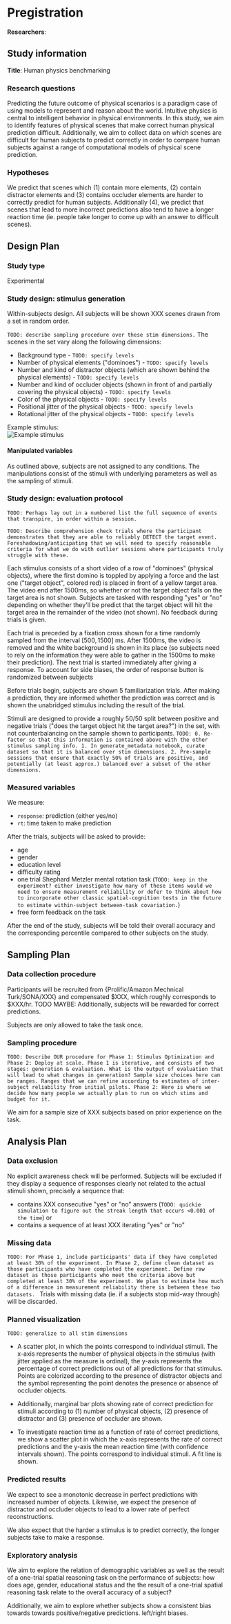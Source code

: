 # Pregistration

**Researchers**: 
<!-- Not actually sure who everyone on the project actually is -->

## Study information
<!-- give your study a brief and informative title -->
**Title**: Human physics benchmarking

### Research questions
<!-- specify the broad and specific questions guiding your study -->
Predicting the future outcome of physical scenarios is a paradigm case of using models to represent and reason about the world. Intuitive physics is central to intelligent behavior in physical environments. 
In this study, we aim to identify features of physical scenes that make correct human physical prediction difficult. 
Additionally, we aim to collect data on which scenes are difficult for human subjects to predict correctly in order to compare human subjects against a range of computational models of physical scene prediction. 

### Hypotheses
<!-- list 2 specific, concise, and testable hypotheses, including the if-then logic statements for your predictions. -->
We predict that scenes which (1) contain more elements, (2) contain distractor elements and (3) contains occluder elements are harder to correctly predict for human subjects. 
Additionally (4), we predict that scenes that lead to more incorrect predictions also tend to have a longer reaction time (ie. people take longer to come up with an answer to difficult scenes).

<!-- Also: camera angle, jitter, percent of target visible (_id map) -->
 
## Design Plan
###   Study type
 <!-- indicate whether your study will be experimental or correlational -->
 Experimental
###   Study design: stimulus generation 
 <!-- describe the overall design of the study (what will be manipulated and/or measured, specify whether manipulations will be between- or within-subjects, etc.) -->
 Within-subjects design. All subjects will be shown XXX scenes drawn from a set in random order.
 
 `TODO: describe sampling procedure over these stim dimensions.`
 The scenes in the set vary along the following dimensions:
 * Background type - `TODO: specify levels`
 * Number of physical elements ("dominoes") - `TODO: specify levels` 
 * Number and kind of distractor objects (which are shown behind the physical elements) - `TODO: specify levels` 
 * Number and kind of occluder objects (shown in front of and partially covering the physical objects) - `TODO: specify levels` 
 * Color of the physical objects - `TODO: specify levels` 
 * Positional jitter of the physical objects - `TODO: specify levels` 
 * Rotational jitter of the physical objects - `TODO: specify levels`

Example stimulus:\
![Example stimulus](.preregistration_dominoes_pilot/pic_1615209831541.png)  

####   Manipulated variables
 <!-- If applicable, precisely define any variables you plan to manipulate, including the levels and whether the manipulation will be between or within subjects. -->
As outlined above, subjects are not assigned to any conditions. The manipulations consist of the stimuli with underlying parameters as well as the sampling of stimuli.

###   Study design: evaluation protocol 
`TODO: Perhaps lay out in a numbered list the full sequence of events that transpire, in order within a session.`

`TODO: Describe comprehension check trials where the participant demonstrates that they are able to reliably DETECT the target event. Foreshadowing/anticipating that we will need to specify reasonable criteria for what we do with outlier sessions where participants truly struggle with these.`

 Each stimulus consists of a short video of a row of "dominoes" (physical objects), where the first domino is toppled by applying a force and the last one ("target object", colored red) is placed in front of a yellow target area. The video end after 1500ms, so whether or not the target object falls on the target area is not shown. 
 Subjects are tasked with responding "yes" or "no" depending on whether they'll be predict that the target object will hit the target area in the remainder of the video (not shown). No feedback during trials is given.

 Each trial is preceded by a fixation cross shown for a time randomly sampled from the interval $[500,1500]$ ms. After $1500$ms, the video is removed and the white background is shown in its place (so subjects need to rely on the information they were able to gather in the $1500$ms to make their prediction). The next trial is started immediately after giving a response. 
 To account for side biases, the order of response button is randomized between subjects

 Before trials begin, subjects are shown 5 familiarization trials. After making a prediction, they are informed whether the prediction was correct and is shown the unabridged stimulus including the result of the trial. 

 Stimuli are designed to provide a roughly 50/50 split between positive and negative trials ("does the target object hit the target area?") in the set, with not counterbalancing on the sample shown to participants. `TODO: 0. Re-factor so that this information is contained above with the other stimulus sampling info. 1. In generate_metadata notebook, curate dataset so that it is balanced over stim dimensions. 2. Pre-sample sessions that ensure that exactly 50% of trials are positive, and potentially (at least approx.) balanced over a subset of the other dimensions.`

###   Measured variables
 <!-- Precisely define each variable that you will measure. This includes outcome measures, as well as other measured predictor variables. -->
We measure:
* `response`: prediction (either yes/no)
* `rt`: time taken to make prediction

 After the trials, subjects will be asked to provide:
 * age
 * gender
 * education level
 * difficulty rating
 * one trial Shephard Metzler mental rotation task (`TODO: keep in the experiment? either investigate how many of these items would we need to ensure measurement reliability or defer to think about how to incorporate other classic spatial-cognition tests in the future to estimate within-subject between-task covariation.`)
 * free form feedback on the task

 After the end of the study, subjects will be told their overall accuracy and the corresponding percentile compared to other subjects on the study. 

## Sampling Plan
###   Data collection procedure
 <!-- describe the method you will use to collect your data, and your inclusion/exclusion criteria. This should include your sampling frame, how participants will be recruited, and whether/how they will be compensated. -->
Participants will be recruited from {Prolific/Amazon Mechnical Turk/SONA/XXX} and compensated $XXX, which roughly corresponds to $XXX/hr. TODO MAYBE: Additionally, subjects will be rewarded for correct predictions. 

Subjects are only allowed to take the task once.

###   Sampling procedure
`TODO: Describe OUR procedure for Phase 1: Stimulus Optimization and Phase 2: Deploy at scale. Phase 1 is iterative, and consists of two stages: generation & evaluation. What is the output of evaluation that will lead to what changes in generation? Sample size choices here can be ranges. Ranges that we can refine according to estimates of inter-subject reliability from initial pilots. Phase 2: Here is where we decide how many people we actually plan to run on which stims and budget for it.`
 <!-- indicate your target sample size and why that is your target (might be based in past research, for example) -->
 We aim for a sample size of XXX subjects based on prior experience on the task.

 <!-- ###   Stopping rule -->
 <!-- specify how you will determine when to stop data collection -->
 <!-- Data collection will be stopped after the planned number of subjects has been recorded. -->

## Analysis Plan
###   Data exclusion
 <!-- How will you determine which data points or samples (if any) to exclude from your analyses? How will outliers be handled? Will you use any awareness or attention check? -->
 No explicit awareness check will be performed. 
 Subjects will be excluded if they display a sequence of responses clearly not related to the actual stimuli shown, precisely a sequence that:
 * contains XXX consecutive "yes" or "no" answers (`TODO: quickie simulation to figure out the streak length that occurs <0.001 of the time`)
 or
 * contains a sequence of at least XXX iterating "yes" or "no" 
 
###   Missing data
`TODO: For Phase 1, include participants' data if they have completed at least 30% of the experiment. In Phase 2, define clean dataset as those participants who have completed the experiment. Define raw dataset as those participants who meet the criteria above but completed at least 30% of the experiment. We plan to estimate how much of a difference in measurement reliability there is between these two datasets. `
Trials with missing data (ie. if a subjects stop mid-way through) will be discarded.
<!-- Or should we keep them, since we're mostly interested on stimuli ratings? -->

###   Planned visualization
 <!-- Describe what kind of visualization you would use (e.g. boxplot, faceted histogram, scatterplot, etc.) to evaluate your data and determine what it can tell you about your research question -->

`TODO: generalize to all stim dimensions`
* A scatter plot, in which the points correspond to individual stimuli. The x-axis represents the number of physical objects in the stimulus (with jitter applied as the measure is ordinal), the y-axis represents the percentage of correct predictions out of all predictions for that stimulus. 
Points are colorized according to the presence of distractor objects and the symbol representing the point denotes the presence or absence of occluder objects.

* Additionally, marginal bar plots showing rate of correct prediction for stimuli according to (1) number of physical objects, (2) presence of distractor and (3) presence of occluder are shown.

* To investigate reaction time as a function of rate of correct predictions, we show a scatter plot in which the x-axis represents the rate of correct predictions and the y-axis the mean reaction time (with confidence intervals shown). The points correspond to individual stimuli. A fit line is shown.

###   Predicted results
 <!-- What pattern do you expect to see in your planned visualization, based on the hypotheses you described earlier? -->
 We expect to see a monotonic decrease in perfect predictions with increased number of objects. Likewise, we expect the presence of distractor and occluder objects to lead to a lower rate of perfect reconstructions. 

 We also expect that the harder a stimulus is to predict correctly, the longer subjects take to make a response.

###   Exploratory analysis
 <!-- If you plan to explore your data to look for unspecified differences or relationships, you may include those plans here. If you list an exploratory test here, you are not obligated to report its results, but you are obligated to describe it as an exploratory result. -->
We aim to explore the relation of demographic variables as well as the result of a one-trial spatial reasoning task on the performance of subjects: how does age, gender, educational status and the the result of a one-trial spatial reasoning task relate to the overall accuracy of a subject?

Additionally, we aim to explore whether subjects show a consistent bias towards towards positive/negative predictions. left/right biases. 

<!-- We might also explore whether the speed of response predicts its correctness. Curve might be inverted U-shape: too fast or too slow leads to bad predictions. Perhaps too fast not, since the subjects always get 1500ms -->

